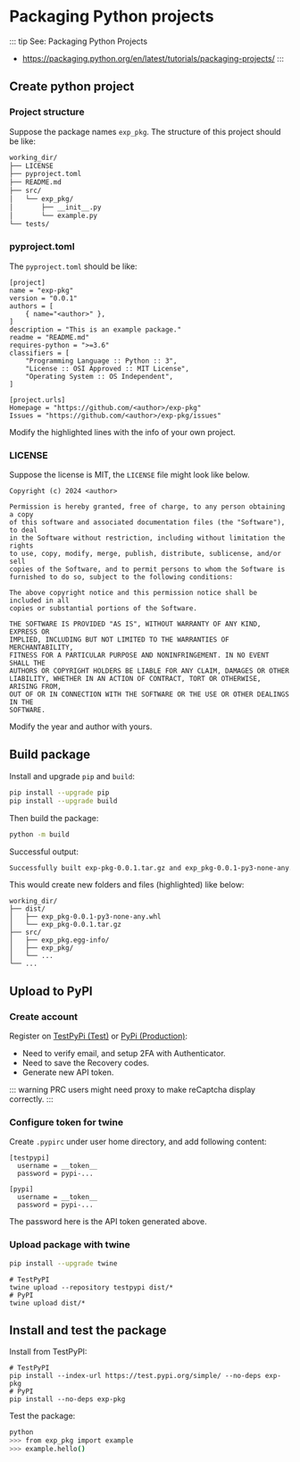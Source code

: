# Packaging Python projects

::: tip See: Packaging Python Projects
- https://packaging.python.org/en/latest/tutorials/packaging-projects/
:::


## Create python project

### Project structure

Suppose the package names `exp_pkg`. The structure of this project should be like:

```sh
working_dir/
├── LICENSE
├── pyproject.toml
├── README.md
├── src/
│   └── exp_pkg/
│       ├── __init__.py
│       └── example.py
└── tests/
```

### pyproject.toml

The `pyproject.toml` should be like:

```toml{2,3,5,7,17,18}
[project]
name = "exp-pkg"
version = "0.0.1"
authors = [
    { name="<author>" },
]
description = "This is an example package."
readme = "README.md"
requires-python = ">=3.6"
classifiers = [
    "Programming Language :: Python :: 3",
    "License :: OSI Approved :: MIT License",
    "Operating System :: OS Independent",
]

[project.urls]
Homepage = "https://github.com/<author>/exp-pkg"
Issues = "https://github.com/<author>/exp-pkg/issues"
```

<f>Modify the highlighted lines with the info of your own project.</f>

### LICENSE

Suppose the license is MIT, the `LICENSE` file might look like below.

```txt{1}
Copyright (c) 2024 <author>

Permission is hereby granted, free of charge, to any person obtaining a copy
of this software and associated documentation files (the "Software"), to deal
in the Software without restriction, including without limitation the rights
to use, copy, modify, merge, publish, distribute, sublicense, and/or sell
copies of the Software, and to permit persons to whom the Software is
furnished to do so, subject to the following conditions:

The above copyright notice and this permission notice shall be included in all
copies or substantial portions of the Software.

THE SOFTWARE IS PROVIDED "AS IS", WITHOUT WARRANTY OF ANY KIND, EXPRESS OR
IMPLIED, INCLUDING BUT NOT LIMITED TO THE WARRANTIES OF MERCHANTABILITY,
FITNESS FOR A PARTICULAR PURPOSE AND NONINFRINGEMENT. IN NO EVENT SHALL THE
AUTHORS OR COPYRIGHT HOLDERS BE LIABLE FOR ANY CLAIM, DAMAGES OR OTHER
LIABILITY, WHETHER IN AN ACTION OF CONTRACT, TORT OR OTHERWISE, ARISING FROM,
OUT OF OR IN CONNECTION WITH THE SOFTWARE OR THE USE OR OTHER DEALINGS IN THE
SOFTWARE.
```

<f>Modify the year and author with yours.</f>

## Build package

Install and upgrade `pip` and `build`:

```sh
pip install --upgrade pip
pip install --upgrade build
```

Then build the package:

```sh
python -m build
```

Successful output:

```sh
Successfully built exp-pkg-0.0.1.tar.gz and exp_pkg-0.0.1-py3-none-any.whl
```

This would create new folders and files <f>(highlighted)</f> like below:

```sh{2-4,6}
working_dir/
├── dist/
│   ├── exp_pkg-0.0.1-py3-none-any.whl
│   └── exp_pkg-0.0.1.tar.gz
├── src/
│   ├── exp_pkg.egg-info/
│   ├── exp_pkg/
│   └── ...
└── ...
```

## Upload to PyPI

### Create account

Register
on [TestPyPi <f>(Test)</f>](https://test.pypi.org/account/register)
or [PyPi <f>(Production)</f>](https://pypi.org):
- Need to verify email, and setup 2FA with Authenticator.
- Need to save the Recovery codes.
- Generate new API token.

::: warning PRC users might need proxy to make reCaptcha display correctly.
:::


### Configure token for twine

Create `.pypirc` under user home directory, and add following content:

```sh{5-7}
[testpypi]
  username = __token__
  password = pypi-...

[pypi]
  username = __token__
  password = pypi-...
```

<f>The password here is the API token generated above.</f>

### Upload package with twine

```sh
pip install --upgrade twine
```

```sh{4}
# TestPyPI
twine upload --repository testpypi dist/*
# PyPI
twine upload dist/*
```

## Install and test the package

Install from TestPyPI:

```sh{4}
# TestPyPI
pip install --index-url https://test.pypi.org/simple/ --no-deps exp-pkg
# PyPI
pip install --no-deps exp-pkg
```

Test the package:

```sh
python
>>> from exp_pkg import example
>>> example.hello()
```
